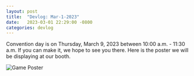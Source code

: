 ```yaml
---
layout: post
title:  "Devlog: Mar-1-2023"
date:   2023-03-01 22:29:00 -0800
categories: devlog
---
```


Convention day is on Thursday, March 9, 2023 between 10:00 a.m. - 11:30 a.m.
If you can make it, we hope to see you there.
Here is the poster we will be displaying at our booth.

![Game Poster](/assets/pdf/game-poster.png)
